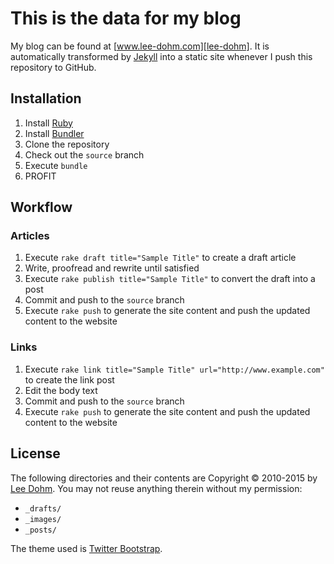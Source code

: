 # This is the data for my blog

My blog can be found at [www.lee-dohm.com][lee-dohm]. It is automatically transformed by [Jekyll][jekyll] into a static site whenever I push this repository to GitHub.

## Installation

1. Install [Ruby][ruby]
1. Install [Bundler][bundler]
1. Clone the repository
1. Check out the `source` branch
1. Execute `bundle`
1. PROFIT

## Workflow

### Articles

1. Execute `rake draft title="Sample Title"` to create a draft article
1. Write, proofread and rewrite until satisfied
1. Execute `rake publish title="Sample Title"` to convert the draft into a post
1. Commit and push to the `source` branch
1. Execute `rake push` to generate the site content and push the updated content to the website

### Links

1. Execute `rake link title="Sample Title" url="http://www.example.com"` to create the link post
1. Edit the body text
1. Commit and push to the `source` branch
1. Execute `rake push` to generate the site content and push the updated content to the website

## License

The following directories and their contents are Copyright &copy; 2010-2015 by [Lee Dohm][lee-dohm]. You may not reuse anything therein without my permission:

* `_drafts/`
* `_images/`
* `_posts/`

The theme used is [Twitter Bootstrap][bootstrap].

[bootstrap]: http://getbootstrap.com
[bundler]: http://bundler.io
[jekyll]: http://jekyllrb.com
[lee-dohm]: https://github.com/lee-dohm
[ruby]: http://ruby-lang.org
